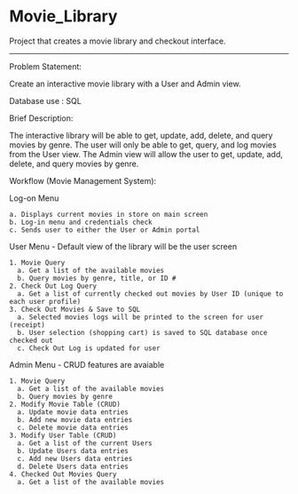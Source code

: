 # Movie_Library
Project that creates a movie library and checkout interface.

_________________________

Problem Statement:  

  Create an interactive movie library with a User and Admin view. 
  

Database use : SQL 
  

Brief Description: 

  The interactive library will be able to get, update, add, delete, and query movies by genre. The user will only be able to get, query, and log movies from the User view.  The   Admin view will allow the user to get, update, add, delete, and query movies by genre.
  

Workflow (Movie Management System): 

  Log-on Menu
  
    a. Displays current movies in store on main screen
    b. Log-in menu and credentials check
    c. Sends user to either the User or Admin portal

  User Menu - Default view of the library will be the user screen

    1. Movie Query
      a. Get a list of the available movies
      b. Query movies by genre, title, or ID #
    2. Check Out Log Query
      a. Get a list of currently checked out movies by User ID (unique to each user profile)
    3. Check Out Movies & Save to SQL
      a. Selected movies logs will be printed to the screen for user (receipt)
      b. User selection (shopping cart) is saved to SQL database once checked out
      c. Check Out Log is updated for user
    
  Admin Menu - CRUD features are avaiable

    1. Movie Query
      a. Get a list of the available movies
      b. Query movies by genre
    2. Modify Movie Table (CRUD)
      a. Update movie data entries
      b. Add new movie data entries
      c. Delete movie data entries
    3. Modify User Table (CRUD)
      a. Get a list of the current Users
      b. Update Users data entries
      c. Add new Users data entries
      d. Delete Users data entries
    4. Checked Out Movies Query
      a. Get a list of the available movies
